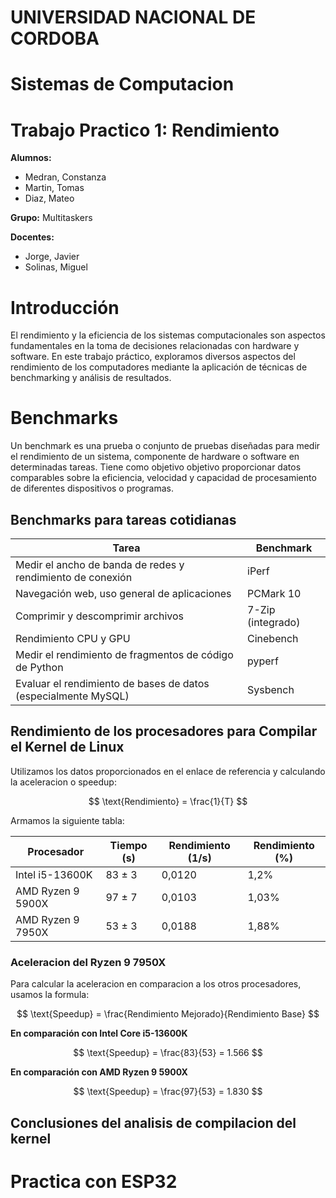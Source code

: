 # UNIVERSIDAD NACIONAL DE CORDOBA
# Sistemas de Computacion
# Trabajo Practico 1: Rendimiento

**Alumnos:**
- Medran, Constanza
- Martin, Tomas
- Diaz, Mateo

**Grupo:** Multitaskers

**Docentes:** 
- Jorge, Javier
- Solinas, Miguel

# Introducción

El rendimiento y la eficiencia de los sistemas computacionales son aspectos fundamentales en la toma de decisiones relacionadas con hardware y software. En este trabajo práctico, exploramos diversos aspectos del rendimiento de los computadores mediante la aplicación de técnicas de benchmarking y análisis de resultados.


# Benchmarks
Un benchmark es una prueba o conjunto de pruebas diseñadas para medir el rendimiento de un sistema, componente de hardware o software en determinadas tareas. Tiene como objetivo objetivo proporcionar datos comparables sobre la eficiencia, velocidad y capacidad de procesamiento de diferentes dispositivos o programas.

## Benchmarks para tareas cotidianas
| Tarea                                       | Benchmark      |
|---------------------------------------------|---------------|
| Medir el ancho de banda de redes y rendimiento de conexión | iPerf         |
| Navegación web, uso general de aplicaciones | PCMark 10     |
| Comprimir y descomprimir archivos           | 7-Zip (integrado) |
| Rendimiento CPU y GPU                        | Cinebench     |
| Medir el rendimiento de fragmentos de código de Python | pyperf        |
| Evaluar el rendimiento de bases de datos (especialmente MySQL) | Sysbench      |

## Rendimiento de los procesadores para Compilar el Kernel de Linux
Utilizamos los datos proporcionados en el enlace de referencia y calculando la aceleracion o speedup: 

$$ \text{Rendimiento} = \frac{1}{T} $$

Armamos la siguiente tabla:

| Procesador          | Tiempo (s) | Rendimiento (1/s) | Rendimiento (%)    |
|---------------------|------------|--------------------|-------------------|
| Intel i5-13600K    | 83 ± 3     | 0,0120             | 1,2%               |
| AMD Ryzen 9 5900X  | 97 ± 7     | 0,0103             | 1,03%              |
| AMD Ryzen 9 7950X  | 53 ± 3     | 0,0188             | 1,88%              |

### Aceleracion del Ryzen 9 7950X
Para calcular la aceleracion en comparacion a los otros procesadores, usamos la formula:

$$ \text{Speedup} = \frac{Rendimiento Mejorado}{Rendimiento Base} $$

**En comparación con Intel Core i5-13600K**  

$$ \text{Speedup} = \frac{83}{53} = 1.566 $$

**En comparación con AMD Ryzen 9 5900X**  

$$ \text{Speedup} = \frac{97}{53} = 1.830 $$


## Conclusiones del analisis de compilacion del kernel


# Practica con ESP32

